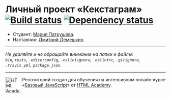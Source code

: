 # Личный проект «Кекстаграм» [![Build status][travis-image]][travis-url] [![Dependency status][dependency-image]][dependency-url]

* Студент: [Мария Патрушева](https://up.htmlacademy.ru/javascript/6/user/55631).
* Наставник: [Дмитрий Демешкин](https://up.htmlacademy.ru/javascript/6/user/228539).

---

_Не удаляйте и не обращайте внимание на папки и файлы:_<br>
_`bin`, `tests`, `.editorconfig`, `.eslintignore`, `.eslintrc`, `.gitignore`, `.travis.yml`, `package.json`._

---

<a href="https://htmlacademy.ru/intensive/javascript"><img align="left" width="50" height="50" title="HTML Academy" src="https://up.htmlacademy.ru/static/img/intensive/javascript/logo-for-github.svg"></a>

Репозиторий создан для обучения на интенсивном онлайн‑курсе «[Базовый JavaScript](https://htmlacademy.ru/intensive/javascript)» от [HTML Academy](https://htmlacademy.ru).

[travis-image]: https://travis-ci.org/htmlacademy-javascript/55631-kekstagram.svg?branch=master
[travis-url]: https://travis-ci.org/htmlacademy-javascript/55631-kekstagram
[dependency-image]: https://david-dm.org/htmlacademy-javascript/55631-kekstagram.svg?style=flat-square
[dependency-url]: https://david-dm.org/htmlacademy-javascript/55631-kekstagram
